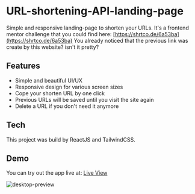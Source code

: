 ﻿# URL-shortening-API-landing-page
Simple and responsive landing-page to shorten your URLs.
It's a frontend mentor challenge that you could find here: [https://shrtco.de/6a53ba](https://shrtco.de/6a53ba)
You already noticed that the previous link was create by this website? isn't it pretty?

## Features

- Simple and beautiful UI/UX
- Responsive design for various screen sizes
- Cope your shorten URL by one click
- Previous URLs will be saved until you visit the site again
- Delete a URL if you don't need it anymore

## Tech

This project was build by ReactJS and TailwindCSS.


## Demo
You can try out the app live at: [Live View]()

![desktop-preview](https://github.com/GergesBadr/URL-shortening-API-landing-page/assets/110337209/c5d29e08-c4ab-460e-acda-68cd284b2a38)
